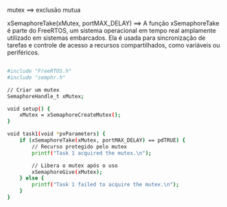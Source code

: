 mutex ==> exclusão mutua

xSemaphoreTake(xMutex, portMAX_DELAY) ==> A função xSemaphoreTake é parte do FreeRTOS, um sistema operacional em tempo real amplamente utilizado em sistemas embarcados. Ela é usada para sincronização de tarefas e controle de acesso a recursos compartilhados, como variáveis ou periféricos.

```sh

#include "FreeRTOS.h"
#include "semphr.h"

// Criar um mutex
SemaphoreHandle_t xMutex;

void setup() {
    xMutex = xSemaphoreCreateMutex();
}

void task1(void *pvParameters) {
    if (xSemaphoreTake(xMutex, portMAX_DELAY) == pdTRUE) {
        // Recurso protegido pelo mutex
        printf("Task 1 acquired the mutex.\n");

        // Libera o mutex após o uso
        xSemaphoreGive(xMutex);
    } else {
        printf("Task 1 failed to acquire the mutex.\n");
    }
}
```